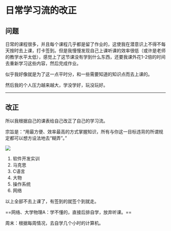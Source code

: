 # 日常学习流的改正

## 问题

日常的课程很多，并且每个课程几乎都是留了作业的，这使我在潜意识上不得不每天按时去上课，打卡签到。但是我慢慢发现自己上课听课的效率很低（或许是老师的教学水平太低），感觉上了这节课没有学到什么东西，还要我课外花1-2倍的时间去重新学习这些内容，然后完成作业。

似乎我好像就是为了这一点平时分，和一些需要知道的知识点而去上课的。

然后我的个人压力越来越大，学没学好，玩没玩好。

---

## 改正

所以我根据自己的课表给自己改正了自己的学习流。

宗旨是：“用最方便、效率最高的方式掌握知识，所有与你这一目标违背的所谓规定都可以想方设法地去“糊弄”。”

![](https://pic.imgdb.cn/item/642fff57a682492fcccc2bb7.jpg)

1. 软件开发实训
2. 马克思
3. C语言
4. 大物
5. 操作系统
6. 网络

以上全部不去上课了，有签到的就签个到就走。

==网络、大学物理A：学不懂的，直接后排自学，放弃听课。==


周末：根据每周情况，去自学几个小时的计算机。